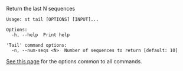 Return the last N sequences

```
Usage: st tail [OPTIONS] [INPUT]...

Options:
  -h, --help  Print help

'Tail' command options:
  -n, --num-seqs <N>  Number of sequences to return [default: 10]
```

[See this page](opts) for the options common to all commands.

